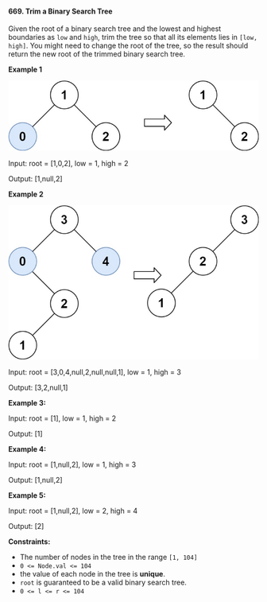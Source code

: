 #### 669. Trim a Binary Search Tree

Given the root of a binary search tree and the lowest and highest boundaries as `low` and `high`, trim the tree so that all its elements lies in `[low, high]`. You might need to change the root of the tree, so the result should return the new root of the trimmed binary search tree.

**Example 1**

![](trim1.jpg)

Input: root = [1,0,2], low = 1, high = 2

Output: [1,null,2]

**Example 2**

![](trim2.jpg)

Input: root = [3,0,4,null,2,null,null,1], low = 1, high = 3

Output: [3,2,null,1]

**Example 3:**

Input: root = [1], low = 1, high = 2

Output: [1]

**Example 4:**

Input: root = [1,null,2], low = 1, high = 3

Output: [1,null,2]

**Example 5:**

Input: root = [1,null,2], low = 2, high = 4

Output: [2]

**Constraints:**

- The number of nodes in the tree in the range `[1, 104]`
- `0 <= Node.val <= 104`
- the value of each node in the tree is **unique**.
- `root` is guaranteed to be a valid binary search tree.
- `0 <= l <= r <= 104`
